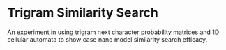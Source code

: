 # Trigram Similarity Search
An experiment in using trigram next character probability matrices and 1D cellular automata to show case nano model similarity search efficacy.
